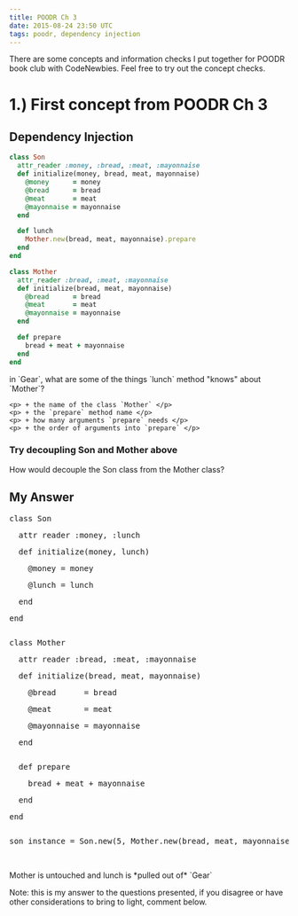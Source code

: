 ```yaml
---
title: POODR Ch 3
date: 2015-08-24 23:50 UTC
tags: poodr, dependency injection
---
```


There are some concepts and information checks I put together for POODR book club with CodeNewbies.  Feel free to try out the concept checks.

# 1.) First concept from POODR Ch 3

## Dependency Injection

~~~ ruby
class Son
  attr_reader :money, :bread, :meat, :mayonnaise
  def initialize(money, bread, meat, mayonnaise)
    @money      = money
    @bread      = bread
    @meat       = meat
    @mayonnaise = mayonnaise
  end

  def lunch
    Mother.new(bread, meat, mayonnaise).prepare
  end
end

class Mother
  attr_reader :bread, :meat, :mayonnaise
  def initialize(bread, meat, mayonnaise)
    @bread      = bread
    @meat       = meat
    @mayonnaise = mayonnaise
  end

  def prepare
    bread + meat + mayonnaise
  end
end
~~~

<div class="question"> in `Gear`, what are some of the things `lunch` method "knows" about `Mother`? 
  <div class="answer">
  
    <p> + the name of the class `Mother` </p>
    <p> + the `prepare` method name </p>
    <p> + how many arguments `prepare` needs </p>
    <p> + the order of arguments into `prepare` </p>
  
  </div>
</div>


### Try decoupling Son and Mother above

<div class="question"> How would decouple the Son class from the Mother class? 
  <div class="answer">
    <h2> My Answer </h2>
    <pre>class Son</pre>
    <pre>  attr_reader :money, :lunch</pre>
    <pre>  def initialize(money, lunch)</pre>
    <pre>    @money = money</pre>
    <pre>    @lunch = lunch</pre>
    <pre>  end</pre>
    <pre>end</pre>
    <pre></pre>
    <pre>class Mother</pre>
    <pre>  attr_reader :bread, :meat, :mayonnaise</pre>
    <pre>  def initialize(bread, meat, mayonnaise)</pre>
    <pre>    @bread      = bread</pre>
    <pre>    @meat       = meat</pre>
    <pre>    @mayonnaise = mayonnaise</pre>
    <pre>  end</pre>
    <pre></pre>
    <pre>  def prepare</pre>
    <pre>    bread + meat + mayonnaise</pre>
    <pre>  end</pre>
    <pre>end</pre>
    <pre></pre>
    <pre>son_instance = Son.new(5, Mother.new(bread, meat, mayonnaise).prepare)</pre>
    <br />
    <p>Mother is untouched and lunch is *pulled out of* `Gear`</p>
  </div>
</div>

Note: this is my answer to the questions presented, if you disagree or have other considerations to bring to light, comment below.
